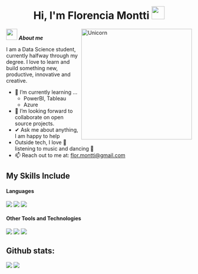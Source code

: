 <h1 align="center"><b>Hi, I'm Florencia Montti </b><img src="https://media.giphy.com/media/hvRJCLFzcasrR4ia7z/giphy.gif" width="35"></h1>
<!--  -->
<img align="right" width=300px alt="Unicorn" src="https://c.tenor.com/GN73MKBawZYAAAAi/busy-cute.gif" />

<img src="https://media.giphy.com/media/ObNTw8Uzwy6KQ/giphy.gif" width="30px">&nbsp;***About me***

I am a Data Science student, currently halfway through my degree.
I love to learn and build something new, productive, innovative and creative.
- 🌱 I’m currently learning ...
  - PowerBI, Tableau
  - Azure
- 👯 I’m looking forward to collaborate on open source projects.
- ✔ Ask me about anything, I am happy to help<br>
- Outside tech, I love 🎵 listening to music and dancing 💜
- 📫 Reach out to me at: <a href="flor.montti@gmail.com">flor.montti@gmail.com</a>

## My Skills Include

<h4> Languages </h4>
<span> 
  <img src="https://img.shields.io/badge/Java-ED8B00?style=for-the-badge&logo=java&logoColor=white">
  <img src="https://img.shields.io/badge/C-00599C?style=for-the-badge&logo=c&logoColor=white">
  <img src="https://img.shields.io/badge/python-3670A0?style=for-the-badge&logo=python&logoColor=ffdd54">
 

</span>


<h4> Other Tools and Technologies </h4>
<span>
  <img src="https://img.shields.io/badge/Git-F05032?style=for-the-badge&logo=git&logoColor=white">
  <img src="https://img.shields.io/badge/Notion-%23000000.svg?style=for-the-badge&logo=notion&logoColor=white">
  <img src="https://img.shields.io/badge/MySQL-00000F?style=for-the-badge&logo=mysql&logoColor=white">

<h2>Github stats:</h2> 

[![](https://github-readme-stats.vercel.app/api?username=flormontti&show_icons=true&theme=tokyonight&hide_border=true&locale=en)](https://github.com/flormontti)
[![](https://github-readme-streak-stats.herokuapp.com/?user=flormontti&theme=material-palenight)](https://github.com/flormontti)
</div>

